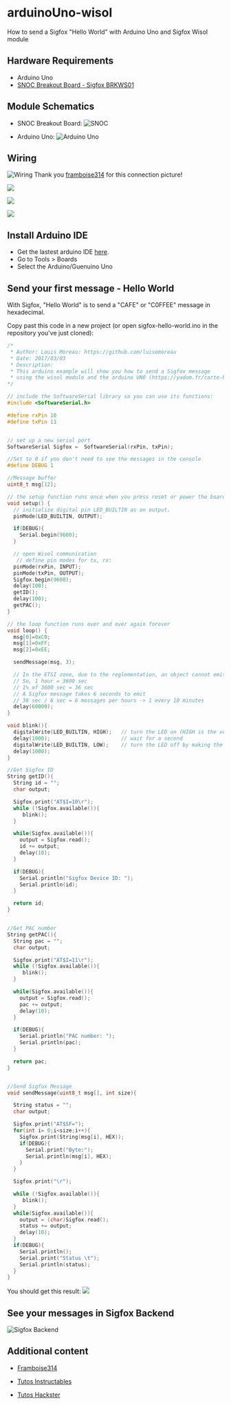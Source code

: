 # arduinoUno-wisol
How to send a Sigfox "Hello World" with Arduino Uno and Sigfox Wisol module

## Hardware Requirements
* Arduino Uno
* [SNOC Breakout Board - Sigfox BRKWS01](https://yadom.fr/carte-breakout-sfm10r1.html)

## Module Schematics

* SNOC Breakout Board:
![SNOC](doc/SNOC-wisol-schematics.png)

* Arduino Uno:
![Arduino Uno](doc/arduino-uno.jpg)

## Wiring

![Wiring](doc/connexion_gpio.png)
Thank you [framboise314](http://www.framboise314.fr/carte-de-prototypage-sigfox-par-snoc/) for this connection picture!

![](doc/wiring3.jpg)

![](doc/wiring1.jpg)

![](doc/wiring2.jpg)


## Install Arduino IDE

* Get the lastest arduino IDE [here](https://www.arduino.cc/en/main/software).
* Go to Tools > Boards
* Select the Arduino/Guenuino Uno


## Send your first message - Hello World

With Sigfox, "Hello World" is to send a "CAFE" or "C0FFEE" message in hexadecimal.

Copy past this code in a new project (or open sigfox-hello-world.ino in the repository you've just cloned):

```cpp
/*
 * Author: Louis Moreau: https://github.com/luisomoreau
 * Date: 2017/03/03
 * Description:
 * This arduino example will show you how to send a Sigfox message
 * using the wisol module and the arduino UNO (https://yadom.fr/carte-breakout-sfm10r1.html)
*/

// include the SoftwareSerial library so you can use its functions:
#include <SoftwareSerial.h>

#define rxPin 10
#define txPin 11


// set up a new serial port
SoftwareSerial Sigfox =  SoftwareSerial(rxPin, txPin);

//Set to 0 if you don't need to see the messages in the console
#define DEBUG 1

//Message buffer
uint8_t msg[12];

// the setup function runs once when you press reset or power the board
void setup() {
  // initialize digital pin LED_BUILTIN as an output.
  pinMode(LED_BUILTIN, OUTPUT);

  if(DEBUG){
    Serial.begin(9600);
  }

  // open Wisol communication
   // define pin modes for tx, rx:
  pinMode(rxPin, INPUT);
  pinMode(txPin, OUTPUT);
  Sigfox.begin(9600);
  delay(100);
  getID();
  delay(100);
  getPAC();
}

// the loop function runs over and over again forever
void loop() {
  msg[0]=0xC0;
  msg[1]=0xFF;
  msg[2]=0xEE;

  sendMessage(msg, 3);

  // In the ETSI zone, due to the reglementation, an object cannot emit more than 1% of the time hourly
  // So, 1 hour = 3600 sec
  // 1% of 3600 sec = 36 sec
  // A Sigfox message takes 6 seconds to emit
  // 36 sec / 6 sec = 6 messages per hours -> 1 every 10 minutes
  delay(60000);
}

void blink(){
  digitalWrite(LED_BUILTIN, HIGH);   // turn the LED on (HIGH is the voltage level)
  delay(1000);                       // wait for a second
  digitalWrite(LED_BUILTIN, LOW);    // turn the LED off by making the voltage LOW
  delay(1000);    
}

//Get Sigfox ID
String getID(){
  String id = "";
  char output;

  Sigfox.print("AT$I=10\r");
  while (!Sigfox.available()){
     blink();
  }

  while(Sigfox.available()){
    output = Sigfox.read();
    id += output;
    delay(10);
  }

  if(DEBUG){
    Serial.println("Sigfox Device ID: ");
    Serial.println(id);
  }

  return id;
}


//Get PAC number
String getPAC(){
  String pac = "";
  char output;

  Sigfox.print("AT$I=11\r");
  while (!Sigfox.available()){
     blink();
  }

  while(Sigfox.available()){
    output = Sigfox.read();
    pac += output;
    delay(10);
  }

  if(DEBUG){
    Serial.println("PAC number: ");
    Serial.println(pac);
  }

  return pac;
}


//Send Sigfox Message
void sendMessage(uint8_t msg[], int size){

  String status = "";
  char output;

  Sigfox.print("AT$SF=");
  for(int i= 0;i<size;i++){
    Sigfox.print(String(msg[i], HEX));
    if(DEBUG){
      Serial.print("Byte:");
      Serial.println(msg[i], HEX);
    }
  }

  Sigfox.print("\r");

  while (!Sigfox.available()){
     blink();
  }
  while(Sigfox.available()){
    output = (char)Sigfox.read();
    status += output;
    delay(10);
  }
  if(DEBUG){
    Serial.println();
    Serial.print("Status \t");
    Serial.println(status);
  }
}

```

You should get this result:
![](doc/SerialConsole.png)

## See your messages in Sigfox Backend

![Sigfox Backend](doc/SigfoxBackend.png)



## Additional content

* [Framboise314](http://www.framboise314.fr/carte-de-prototypage-sigfox-par-snoc/)


* [Tutos Instructables](www.instructables.com/member/luisomoreau/)


* [Tutos Hackster](https://www.hackster.io/luisomoreau)
